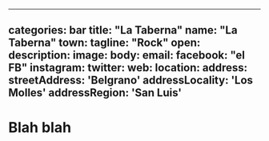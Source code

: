 
---
categories: bar
title: "La Taberna"
name: "La Taberna"
town: 
tagline: "Rock"
open: 
description: 
image: 
body: 
email: 
facebook: "el FB"
instagram: 
twitter: 
web: 
location:
  address:
    streetAddress: 'Belgrano'
    addressLocality: 'Los Molles'
    addressRegion: 'San Luis'
---

# Blah blah
